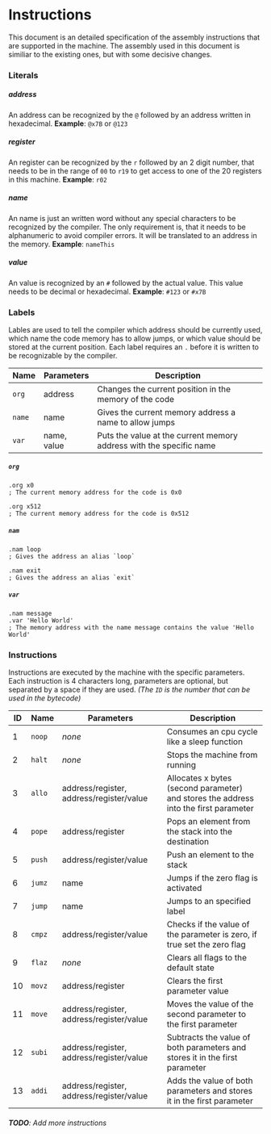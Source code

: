# Instructions

This document is an detailed specification of the assembly instructions that
are supported in the machine. The assembly used in this document is similiar to
the existing ones, but with some decisive changes.

### Literals

##### address

An address can be recognized by the `@` followed by an address written in
hexadecimal. **Example**: `@x7B` or `@123`

##### register

An register can be recognized by the `r` followed by an 2 digit number, that
needs to be in the range of `00` to `r19` to get access to one of the 20
registers in this machine. **Example**: `r02`

##### name

An name is just an written word without any special characters to be recognized
by the compiler. The only requirement is, that it needs to be alphanumeric to
avoid compiler errors. It will be translated to an address in the memory. **Example**: `nameThis`

##### value

An value is recognized by an `#` followed by the actual value. This value needs
to be decimal or hexadecimal. **Example**: `#123` or `#x7B`

### Labels

Lables are used to tell the compiler which address should be currently used,
which name the code memory has to allow jumps, or which value should be stored
at the current position. Each label requires an `.` before it is written to be
recognizable by the compiler.

| Name | Parameters | Description |
|-|-|-|
| `org` | address | Changes the current position in the memory of the code |
| `name` | name | Gives the current memory address a name to allow jumps |
| `var` | name, value | Puts the value at the current memory address with the specific name |

##### `org`

```assembly
.org x0
; The current memory address for the code is 0x0

.org x512
; The current memory address for the code is 0x512
```

##### `nam`

```assembly
.nam loop
; Gives the address an alias `loop`

.nam exit
; Gives the address an alias `exit`
```

##### `var`

```assembly
.nam message
.var 'Hello World'
; The memory address with the name message contains the value 'Hello World'
```

### Instructions

Instructions are executed by the machine with the specific parameters. Each
instruction is 4 characters long, parameters are optional, but separated by
a space if they are used. _(The `ID` is the number that can be used in the bytecode)_

| ID | Name | Parameters | Description |
|-|-|-|-|
| 1 | `noop` | _none_ | Consumes an cpu cycle like a sleep function |
| 2 | `halt` | _none_ | Stops the machine from running |
| 3 | `allo` | address/register, address/register/value | Allocates x bytes (second parameter) and stores the address into the first parameter |
| 4 | `pope` | address/register | Pops an element from the stack into the destination |
| 5 | `push` | address/register/value | Push an element to the stack |
| 6 | `jumz` | name | Jumps if the zero flag is activated |
| 7 | `jump` | name | Jumps to an specified label |
| 8 | `cmpz` | address/register/value | Checks if the value of the parameter is zero, if true set the zero flag |
| 9 | `flaz` | _none_ | Clears all flags to the default state |
| 10 | `movz` | address/register | Clears the first parameter value |
| 11 | `move` | address/register, address/register/value | Moves the value of the second parameter to the first parameter |
| 12 | `subi` | address/register, address/register/value | Subtracts the value of both parameters and stores it in the first parameter |
| 13 | `addi` | address/register, address/register/value | Adds the value of both parameters and stores it in the first parameter |

###### **TODO**: Add more instructions
